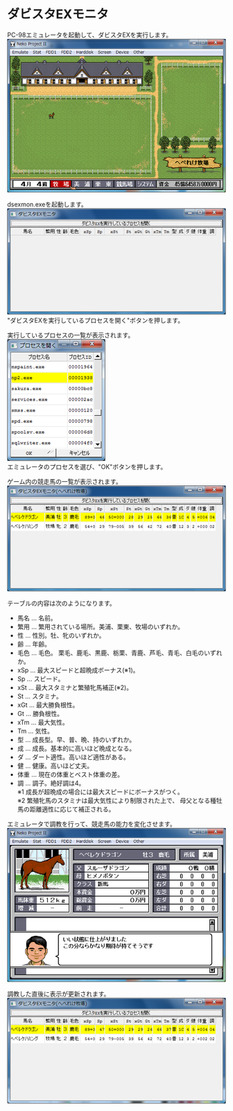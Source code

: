 # ダビスタEXモニタ
PC-98エミュレータを起動して、ダビスタEXを実行します。  
![](img/README_emulator_startup.png)  

dsexmon.exeを起動します。  
![](img/README_dsexmon_startup.png)  
"ダビスタEXを実行しているプロセスを開く"ボタンを押します。  

実行しているプロセスの一覧が表示されます。  
![](img/README_dsexmon_process.png)  
エミュレータのプロセスを選び、"OK"ボタンを押します。  

ゲーム内の競走馬の一覧が表示されます。  
![](img/README_dsexmon_loaded.png)  

テーブルの内容は次のようになります。  
* 馬名 … 名前。  
* 繁用 … 繁用されている場所。美浦、栗東、牧場のいずれか。  
* 性 … 性別。牡、牝のいずれか。  
* 齢 … 年齢。  
* 毛色 … 毛色。 栗毛、鹿毛、黒鹿、栃栗、青鹿、芦毛、青毛、白毛のいずれか。
* xSp … 最大スピードと超晩成ボーナス(※1)。  
* Sp … スピード。  
* xSt … 最大スタミナと繁殖牝馬補正(※2)。  
* St … スタミナ。  
* xGt … 最大勝負根性。  
* Gt … 勝負根性。  
* xTm … 最大気性。  
* Tm … 気性。  
* 型 … 成長型。早、普、晩、持のいずれか。  
* 成 … 成長。基本的に高いほど晩成となる。  
* ダ … ダート適性。高いほど適性がある。  
* 健 … 健康。高いほど丈夫。  
* 体重 … 現在の体重とベスト体重の差。  
* 調 … 調子。絶好調は4。  
※1 成長が超晩成の場合には最大スピードにボーナスがつく。  
※2 繁殖牝馬のスタミナは最大気性により制限された上で、
母父となる種牡馬の距離適性に応じて補正される。  

エミュレータで調教を行って、競走馬の能力を変化させます。  
![](img/README_emulator_trained.png)  

調教した直後に表示が更新されます。  
![](img/README_dsexmon_trained.png)  
